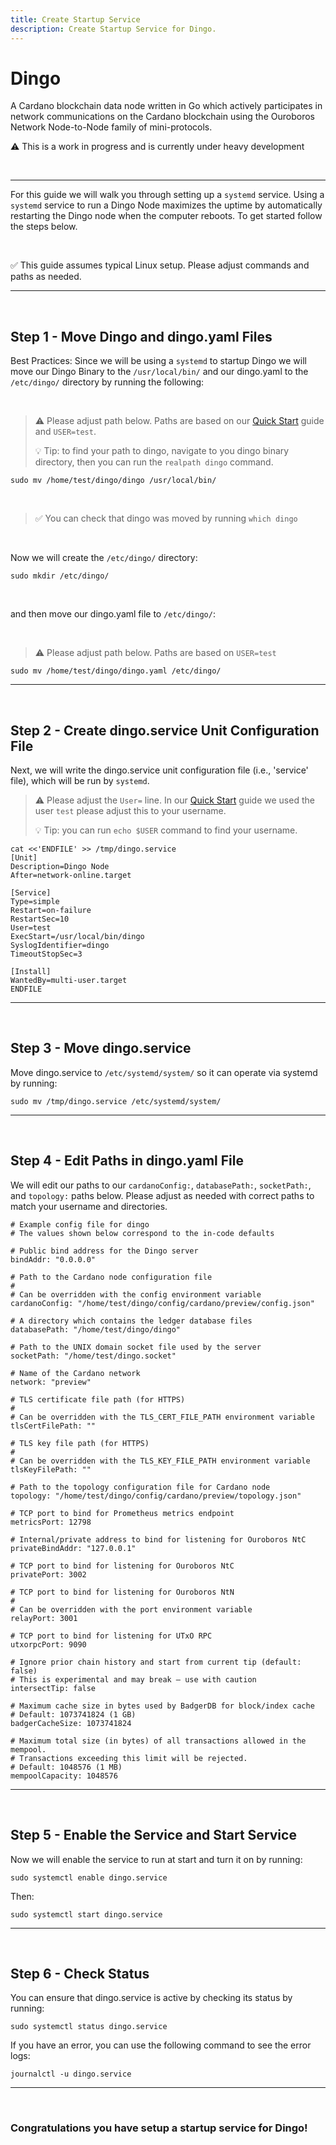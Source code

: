 ```yaml
---
title: Create Startup Service
description: Create Startup Service for Dingo.
---
```


# Dingo

A Cardano blockchain data node written in Go which actively participates in network communications on the Cardano blockchain using the Ouroboros Network Node-to-Node family of mini-protocols.

⚠️ This is a work in progress and is currently under heavy development

<br>

***

For this guide we will walk you through setting up a `systemd` service. Using a `systemd` service to run a Dingo Node maximizes the uptime by automatically restarting the Dingo node when the computer reboots. To get started follow the steps below.

<br>

✅ This guide assumes typical Linux setup. Please adjust commands and paths as needed.

***

<br>

## Step 1 - Move Dingo and dingo.yaml Files  

Best Practices: Since we will be using a `systemd` to startup Dingo we will move our Dingo Binary to the `/usr/local/bin/` and our dingo.yaml to the `/etc/dingo/` directory by running the following:

<br>

> ⚠️ Please adjust path below. Paths are based on our [Quick Start](../002-quick-start-overview) guide and `USER=test`.
>  
> 💡 Tip: to find your path to dingo, navigate to you dingo binary directory, then you can run the `realpath dingo` command.

```
sudo mv /home/test/dingo/dingo /usr/local/bin/
```
<br>

> ✅ You can check that dingo was moved by running `which dingo`

<br>

Now we will create the `/etc/dingo/` directory:

```
sudo mkdir /etc/dingo/
```

<br>

and then move our dingo.yaml file to `/etc/dingo/`:

<br>

> ⚠️ Please adjust path below. Paths are based on `USER=test`

```
sudo mv /home/test/dingo/dingo.yaml /etc/dingo/
```

***

<br>

## Step 2 - Create dingo.service Unit Configuration File

Next, we will write the dingo.service unit configuration file (i.e., 'service' file), which will be run by `systemd`.

> ⚠️ Please adjust the `User=` line. In our [Quick Start](../002-quick-start-overview) guide we used the user `test` please adjust this to your username.
> 
> 💡 Tip: you can run `echo $USER` command to find your username.

```
cat <<'ENDFILE' >> /tmp/dingo.service
[Unit]
Description=Dingo Node
After=network-online.target

[Service]
Type=simple
Restart=on-failure
RestartSec=10
User=test
ExecStart=/usr/local/bin/dingo
SyslogIdentifier=dingo
TimeoutStopSec=3

[Install]
WantedBy=multi-user.target
ENDFILE
```

***

<br>

## Step 3 - Move dingo.service

Move dingo.service to `/etc/systemd/system/` so it can operate via systemd by running:

```
sudo mv /tmp/dingo.service /etc/systemd/system/
```

***

<br>

## Step 4 - Edit Paths in dingo.yaml File 

We will edit our paths to our `cardanoConfig:`, `databasePath:`, `socketPath:`, and `topology:` paths below. Please adjust as needed with correct paths to match your username and directories.

```
# Example config file for dingo
# The values shown below correspond to the in-code defaults

# Public bind address for the Dingo server
bindAddr: "0.0.0.0"

# Path to the Cardano node configuration file
#
# Can be overridden with the config environment variable
cardanoConfig: "/home/test/dingo/config/cardano/preview/config.json"

# A directory which contains the ledger database files
databasePath: "/home/test/dingo/dingo"

# Path to the UNIX domain socket file used by the server
socketPath: "/home/test/dingo.socket"

# Name of the Cardano network
network: "preview"

# TLS certificate file path (for HTTPS)
#
# Can be overridden with the TLS_CERT_FILE_PATH environment variable
tlsCertFilePath: ""

# TLS key file path (for HTTPS)
#
# Can be overridden with the TLS_KEY_FILE_PATH environment variable
tlsKeyFilePath: ""

# Path to the topology configuration file for Cardano node
topology: "/home/test/dingo/config/cardano/preview/topology.json"

# TCP port to bind for Prometheus metrics endpoint
metricsPort: 12798

# Internal/private address to bind for listening for Ouroboros NtC
privateBindAddr: "127.0.0.1"

# TCP port to bind for listening for Ouroboros NtC
privatePort: 3002

# TCP port to bind for listening for Ouroboros NtN
#
# Can be overridden with the port environment variable
relayPort: 3001

# TCP port to bind for listening for UTxO RPC
utxorpcPort: 9090

# Ignore prior chain history and start from current tip (default: false)
# This is experimental and may break — use with caution
intersectTip: false

# Maximum cache size in bytes used by BadgerDB for block/index cache
# Default: 1073741824 (1 GB)
badgerCacheSize: 1073741824

# Maximum total size (in bytes) of all transactions allowed in the mempool.
# Transactions exceeding this limit will be rejected.
# Default: 1048576 (1 MB)
mempoolCapacity: 1048576
```

***

<br>

## Step 5 - Enable the Service and Start Service

Now we will enable the service to run at start and turn it on by running:

```
sudo systemctl enable dingo.service
```

Then:

```
sudo systemctl start dingo.service
```

***

<br>

## Step 6 - Check Status

You can ensure that dingo.service is active by checking its status by running:

```
sudo systemctl status dingo.service
```

If you have an error, you can use the following command to see the error logs:

```
journalctl -u dingo.service
```

***

<br>

### Congratulations you have setup a startup service for Dingo!
